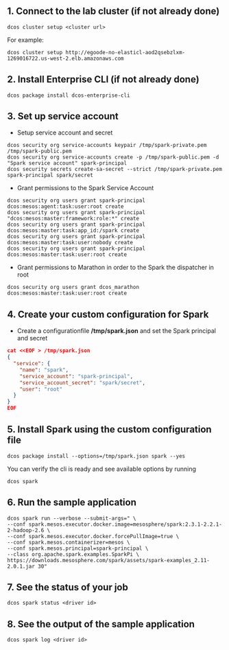 ## 1. Connect to the lab cluster (if not already done)

```
dcos cluster setup <cluster url>
```

For example:

```
dcos cluster setup http://egoode-no-elasticl-aod2qsebzlxm-1269016722.us-west-2.elb.amazonaws.com
```

## 2. Install Enterprise CLI (if not already done)

```
dcos package install dcos-enterprise-cli
```

## 3. Set up service account

- Setup service account and secret

```shell
dcos security org service-accounts keypair /tmp/spark-private.pem /tmp/spark-public.pem
dcos security org service-accounts create -p /tmp/spark-public.pem -d "Spark service account" spark-principal
dcos security secrets create-sa-secret --strict /tmp/spark-private.pem spark-principal spark/secret
```

- Grant permissions to the Spark Service Account

```shell
dcos security org users grant spark-principal dcos:mesos:agent:task:user:root create
dcos security org users grant spark-principal "dcos:mesos:master:framework:role:*" create
dcos security org users grant spark-principal dcos:mesos:master:task:app_id:/spark create
dcos security org users grant spark-principal dcos:mesos:master:task:user:nobody create
dcos security org users grant spark-principal dcos:mesos:master:task:user:root create
```

- Grant  permissions to Marathon in order to the Spark the dispatcher in root

```shell
dcos security org users grant dcos_marathon dcos:mesos:master:task:user:root create
```

## 4. Create your custom configuration for Spark

- Create a configurationfile **/tmp/spark.json** and set the Spark principal and secret

```json
cat <<EOF > /tmp/spark.json
{
  "service": {
    "name": "spark",
    "service_account": "spark-principal",
    "service_account_secret": "spark/secret",
    "user": "root"
  }
}
EOF
```

## 5. Install Spark using the custom configuration file

```shell
dcos package install --options=/tmp/spark.json spark --yes
```

You can verify the cli is ready and see available options by running

```
dcos spark
```

## 6.  Run the sample application

```shell
dcos spark run --verbose --submit-args=" \
--conf spark.mesos.executor.docker.image=mesosphere/spark:2.3.1-2.2.1-2-hadoop-2.6 \
--conf spark.mesos.executor.docker.forcePullImage=true \
--conf spark.mesos.containerizer=mesos \
--conf spark.mesos.principal=spark-principal \
--class org.apache.spark.examples.SparkPi \
https://downloads.mesosphere.com/spark/assets/spark-examples_2.11-2.0.1.jar 30"
```

## 7. See the status of your job

```
dcos spark status <driver id>
```

## 8. See the output of the sample application

```
dcos spark log <driver id>


